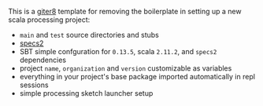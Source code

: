 This is a [giter8](https://github.com/n8han/giter8) template for removing
the boilerplate in setting up a new scala processing project:

* `main` and `test` source directories and stubs
* [specs2](http://etorreborre.github.com/specs2/)
* SBT simple confguration for `0.13.5`, scala `2.11.2`, and `specs2` dependencies
* project `name`, `organization` and `version` customizable as variables
* everything in your project's base package imported automatically in repl sessions
* simple processing sketch launcher setup

